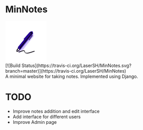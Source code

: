 # MinNotes
<img src="https://github.com/LaserSH/MinNotes/blob/master/notesTaking/static/notesTaking/img/logo.gif" width="128px" height="128px"/>
<br>
[![Build Status](https://travis-ci.org/LaserSH/MinNotes.svg?branch=master)](https://travis-ci.org/LaserSH/MinNotes) </br>
A minimal website for taking notes. Implemented using Django.

# TODO
<ul>
  <li> Improve notes addition and edit interface </li>
  <li> Add interface for different users </li>
  <li> Improve Admin page </li>
</ul>
